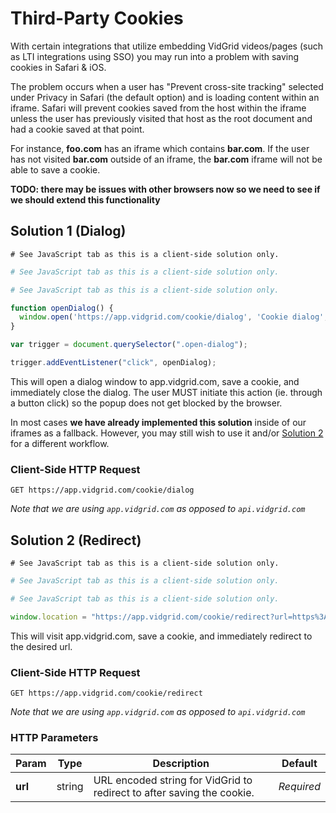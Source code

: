 # Third-Party Cookies

With certain integrations that utilize embedding VidGrid videos/pages (such as LTI integrations using SSO) you may run into a problem with saving cookies in Safari & iOS.

The problem occurs when a user has "Prevent cross-site tracking" selected under Privacy in Safari (the default option) and is loading content within an iframe. Safari will prevent cookies saved from the host within the iframe unless the user has previously visited that host as the root document and had a cookie saved at that point.

For instance, **foo.com** has an iframe which contains **bar.com**. If the user has not visited **bar.com** outside of an iframe, the **bar.com** iframe will not be able to save a cookie.

**TODO: there may be issues with other browsers now so we need to see if we should extend this functionality**

## Solution 1 (Dialog)

```shell
# See JavaScript tab as this is a client-side solution only.
```

```ruby
# See JavaScript tab as this is a client-side solution only.
```

```python
# See JavaScript tab as this is a client-side solution only.
```

```javascript
function openDialog() {
  window.open('https://app.vidgrid.com/cookie/dialog', 'Cookie dialog', 'height=200,width=150');
}

var trigger = document.querySelector(".open-dialog");

trigger.addEventListener("click", openDialog);
```

This will open a dialog window to app.vidgrid.com, save a cookie, and immediately close the dialog. The user MUST initiate this action (ie. through a button click) so the popup does not get blocked by the browser.

In most cases **we have already implemented this solution** inside of our iframes as a fallback. However, you may still wish to use it and/or [Solution 2](#solution-2-redirect) for a different workflow.

### Client-Side HTTP Request

`GET https://app.vidgrid.com/cookie/dialog`

*Note that we are using `app.vidgrid.com` as opposed to `api.vidgrid.com`*

## Solution 2 (Redirect)

```shell
# See JavaScript tab as this is a client-side solution only.
```

```ruby
# See JavaScript tab as this is a client-side solution only.
```

```python
# See JavaScript tab as this is a client-side solution only.
```

```javascript
window.location = "https://app.vidgrid.com/cookie/redirect?url=https%3A%2F%2Fwww.foo.com";
```

This will visit app.vidgrid.com, save a cookie, and immediately redirect to the desired url.

### Client-Side HTTP Request

`GET https://app.vidgrid.com/cookie/redirect`

*Note that we are using `app.vidgrid.com` as opposed to `api.vidgrid.com`*

### HTTP Parameters

| Param | Type | Description | Default |
| ----- | ---- | ----------- | ------- |
| **url** | string | URL encoded string for VidGrid to redirect to after saving the cookie. | *Required* |
